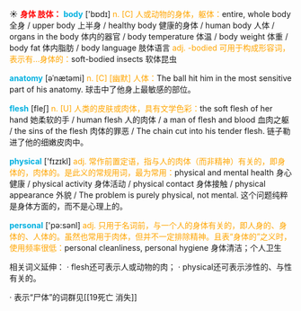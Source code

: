 ☀ <font color="red">**身体 肢体：**</font>
<font color="sky blue">**body**</font> ['bɒdɪ] 
<font color="orange">n. [C] 人或动物的身体，躯体：</font>entire, whole body 全身 / upper body 上半身 / healthy body 健康的身体 / human body 人体 / organs in the body 体内的器官 / body temperature 体温 / body weight 体重 / body fat 体内脂肪 / body language 肢体语言 <font color="orange">adj. -bodied 可用于构成形容词，表示有…身体的：</font>soft-bodied insects 软体昆虫
           
<font color="sky blue">**anatomy**</font> [əˈnætəmi]
<font color="orange">n. [C] [幽默] 人体：</font>The ball hit him in the most sensitive part of his anatomy. 球击中了他身上最敏感的部位。

<font color="sky blue">**flesh**</font> [fleʃ] 
<font color="orange">n. [U] 人类的皮肤或肉体，具有文学色彩：</font>the soft flesh of her hand 她柔软的手 / human flesh 人的肉体 / a man of flesh and blood 血肉之躯 / the sins of the flesh 肉体的罪恶 / The chain cut into his tender flesh. 链子勒进了他的细嫩皮肉中。

<font color="sky blue">**physical**</font> ['fɪzɪkl] 
<font color="orange">adj. 常作前置定语，指与人的肉体（而非精神）有关的，即身体的，肉体的。是此义的常规用词，最为常用：</font>physical and mental health 身心健康 / physical activity 身体活动 / physical contact 身体接触 / physical appearance 外貌 / The problem is purely physical, not mental. 这个问题纯粹是身体方面的，而不是心理上的。

<font color="sky blue">**personal**</font> ['pə:sənl] 
<font color="orange">adj. 只用于名词前，与一个人的身体有关的，即人身的、身体的、人体的。虽然也常用于肉体，但并不一定排除精神。且表“身体的”之义时，使用频率很低：</font>personal cleanliness, personal hygiene 身体清洁；个人卫生

相关词义延伸：
· flesh还可表示人或动物的肉；
· physical还可表示涉性的、与性有关的。

· 表示“尸体”的词群见[[19死亡 消失]]
